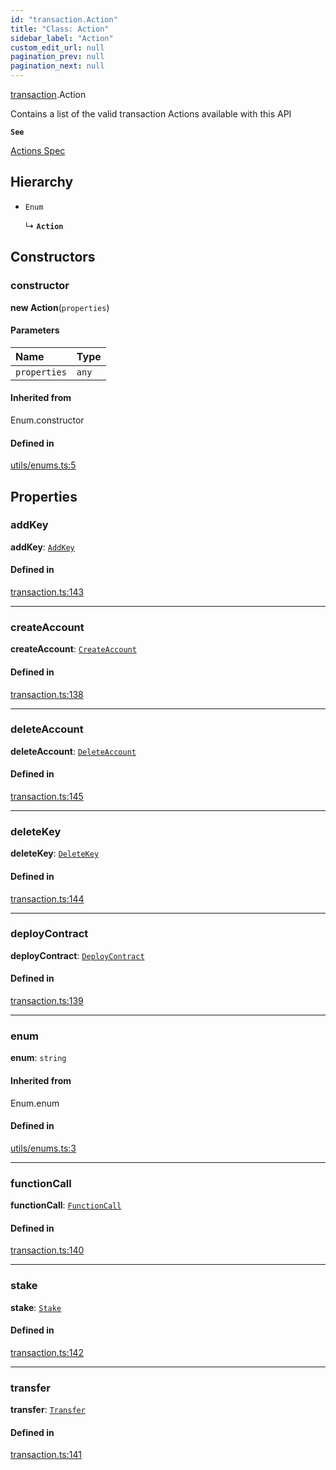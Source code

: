 ```yaml
---
id: "transaction.Action"
title: "Class: Action"
sidebar_label: "Action"
custom_edit_url: null
pagination_prev: null
pagination_next: null
---
```


[transaction](../modules/transaction.md).Action

Contains a list of the valid transaction Actions available with this API

**`See`**

[Actions Spec](https://nomicon.io/RuntimeSpec/Actions.html)

## Hierarchy

- `Enum`

  ↳ **`Action`**

## Constructors

### constructor

**new Action**(`properties`)

#### Parameters

| Name | Type |
| :------ | :------ |
| `properties` | `any` |

#### Inherited from

Enum.constructor

#### Defined in

[utils/enums.ts:5](https://github.com/maxhr/near-api-js/blob/a0c9a104/packages/near-api-js/src/utils/enums.ts#L5)

## Properties

### addKey

 **addKey**: [`AddKey`](transaction.AddKey.md)

#### Defined in

[transaction.ts:143](https://github.com/maxhr/near-api-js/blob/a0c9a104/packages/near-api-js/src/transaction.ts#L143)

___

### createAccount

 **createAccount**: [`CreateAccount`](transaction.CreateAccount.md)

#### Defined in

[transaction.ts:138](https://github.com/maxhr/near-api-js/blob/a0c9a104/packages/near-api-js/src/transaction.ts#L138)

___

### deleteAccount

 **deleteAccount**: [`DeleteAccount`](transaction.DeleteAccount.md)

#### Defined in

[transaction.ts:145](https://github.com/maxhr/near-api-js/blob/a0c9a104/packages/near-api-js/src/transaction.ts#L145)

___

### deleteKey

 **deleteKey**: [`DeleteKey`](transaction.DeleteKey.md)

#### Defined in

[transaction.ts:144](https://github.com/maxhr/near-api-js/blob/a0c9a104/packages/near-api-js/src/transaction.ts#L144)

___

### deployContract

 **deployContract**: [`DeployContract`](transaction.DeployContract.md)

#### Defined in

[transaction.ts:139](https://github.com/maxhr/near-api-js/blob/a0c9a104/packages/near-api-js/src/transaction.ts#L139)

___

### enum

 **enum**: `string`

#### Inherited from

Enum.enum

#### Defined in

[utils/enums.ts:3](https://github.com/maxhr/near-api-js/blob/a0c9a104/packages/near-api-js/src/utils/enums.ts#L3)

___

### functionCall

 **functionCall**: [`FunctionCall`](transaction.FunctionCall.md)

#### Defined in

[transaction.ts:140](https://github.com/maxhr/near-api-js/blob/a0c9a104/packages/near-api-js/src/transaction.ts#L140)

___

### stake

 **stake**: [`Stake`](transaction.Stake.md)

#### Defined in

[transaction.ts:142](https://github.com/maxhr/near-api-js/blob/a0c9a104/packages/near-api-js/src/transaction.ts#L142)

___

### transfer

 **transfer**: [`Transfer`](transaction.Transfer.md)

#### Defined in

[transaction.ts:141](https://github.com/maxhr/near-api-js/blob/a0c9a104/packages/near-api-js/src/transaction.ts#L141)
